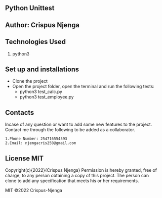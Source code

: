 ## Python Unittest
## Author: Crispus Njenga
## Technologies Used
1. python3
## Set up and installations
* Clone the project
* Open the project folder, open the terminal and run the following tests:  
    * python3 test_calc.py
    * python3 test_employee.py
## Contacts
Incase of any question or want to add some new features to the project. Contact me through the following to be added as a collaborator.

    1.Phone Number: 254716554593
    2.Email: njengacris250@gmail.com
## License MIT
Copyright(c){2022}{Crispus Njenga} Permission is hereby granted, free of charge, to any person obtaining a copy of this project. The person can clone to add any specification that meets his or her requirements.

MIT ©2022 Crispus-Njenga